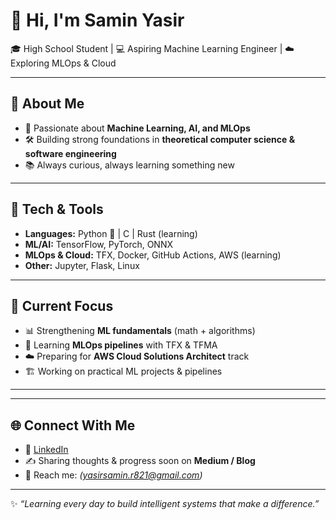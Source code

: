 # 👋 Hi, I'm Samin Yasir  

🎓 High School Student | 💻 Aspiring Machine Learning Engineer | ☁️ Exploring MLOps & Cloud  

---

## 🌟 About Me  
- 🧠 Passionate about **Machine Learning, AI, and MLOps**  
- 🛠️ Building strong foundations in **theoretical computer science & software engineering**  
- 📚 Always curious, always learning something new  

---

## 🔧 Tech & Tools  
- **Languages:** Python 🐍 | C | Rust (learning)  
- **ML/AI:** TensorFlow, PyTorch, ONNX  
- **MLOps & Cloud:** TFX, Docker, GitHub Actions, AWS (learning) 
- **Other:** Jupyter, Flask, Linux  

---

## 📌 Current Focus  
- 📊 Strengthening **ML fundamentals** (math + algorithms)  
- 🧩 Learning **MLOps pipelines** with TFX & TFMA  
- ☁️ Preparing for **AWS Cloud Solutions Architect** track  
- 🏗️ Working on practical ML projects & pipelines  

---

---

## 🌐 Connect With Me  
- 💼 [LinkedIn](https://www.linkedin.com/in/samin-yasir-93776929b?lipi=urn%3Ali%3Apage%3Ad_flagship3_profile_view_base_contact_details%3BW%2BGG%2FcHcRKyzHx4PdJefcA%3D%3D)  
- ✍️ Sharing thoughts & progress soon on **Medium / Blog**  
- 📧 Reach me: *(yasirsamin.r821@gmail.com)*  

---

✨ *“Learning every day to build intelligent systems that make a difference.”*
